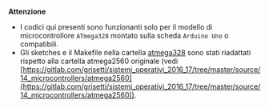 **Attenzione**

* I codici qui presenti sono funzionanti solo per il modello di microcontrollore `ATmega328` montato sulla scheda `Arduino Uno` o compatibili.
* Gli sketches e il Makefile nella cartella [atmega328](atmega328) sono stati riadattati rispetto alla cartella atmega2560 originale (vedi [https://gitlab.com/grisetti/sistemi_operativi_2016_17/tree/master/source/14_microcontrollers/atmega2560](https://gitlab.com/grisetti/sistemi_operativi_2016_17/tree/master/source/14_microcontrollers/atmega2560)).

